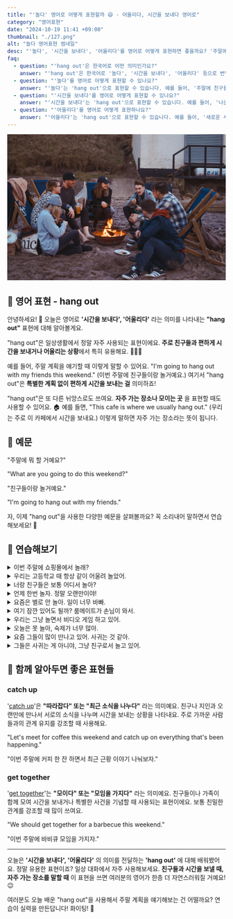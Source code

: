 ```yaml
---
title: "'놀다' 영어로 어떻게 표현할까 😄 - 어울리다, 시간을 보내다 영어로"
category: "영어표현"
date: "2024-10-19 11:41 +09:00"
thumbnail: "./127.png"
alt: "놀다 영어표현 썸네일"
desc: "'놀다', '시간을 보내다', '어울리다'를 영어로 어떻게 표현하면 좋을까요? '주말에 친구들이랑 어울릴 거예요.' 등과 같은 예문을 영어로 표현하는 법을 배워봅시다. 다양한 예문을 통해서 연습하고 본인의 표현으로 만들어 보세요."
faq:
  - question: "'hang out'은 한국어로 어떤 의미인가요?"
    answer: "'hang out'은 한국어로 '놀다', '시간을 보내다', '어울리다' 등으로 번역될 수 있습니다. 친구나 지인과 함께 시간을 보내는 상황에서 주로 사용됩니다."
  - question: "'놀다'를 영어로 어떻게 표현할 수 있나요?"
    answer: "'놀다'는 'hang out'으로 표현할 수 있습니다. 예를 들어, '주말에 친구들과 놀 거야'는 'I'm going to hang out with my friends this weekend'로 말할 수 있습니다."
  - question: "'시간을 보내다'를 영어로 어떻게 표현할 수 있나요?"
    answer: "'시간을 보내다'는 'hang out'으로 표현할 수 있습니다. 예를 들어, '나는 보통 카페에서 시간을 보내'는 'I usually hang out at the café'로 말할 수 있습니다."
  - question: "'어울리다'를 영어로 어떻게 표현하나요?"
    answer: "'어울리다'는 'hang out'으로 표현할 수 있습니다. 예를 들어, '새로운 사람들과 어울리는 게 좋다'는 'I like to hang out with new people'로 표현할 수 있습니다."
---
```


![모닥불 앞에 모여 이야기 나누는 사람들](./127-1.jpg)

## 🌟 영어 표현 - hang out

안녕하세요! 👋 오늘은 영어로 **'시간을 보내다', '어울리다'** 라는 의미를 나타내는 **"hang out"** 표현에 대해 알아볼게요.

"hang out"은 일상생활에서 정말 자주 사용되는 표현이에요. **주로 친구들과 편하게 시간을 보내거나 어울리는 상황**에서 특히 유용해요. 🧑‍🤝‍🧑

예를 들어, 주말 계획을 얘기할 때 이렇게 말할 수 있어요. "I'm going to hang out with my friends this weekend." (이번 주말에 친구들이랑 놀거예요.) 여기서 "hang out"은 **특별한 계획 없이 편하게 시간을 보내는 걸** 의미하죠!

"hang out"은 또 다른 뉘앙스로도 쓰여요. **자주 가는 장소나 모이는 곳** 을 표현할 때도 사용할 수 있어요. 🏠 예를 들면, "This cafe is where we usually hang out." (우리는 주로 이 카페에서 시간을 보내요.) 이렇게 말하면 자주 가는 장소라는 뜻이 됩니다.

<div 
  data-inline-banner="🎉 새해에는 스픽 AI와 함께 영어 공부하자" 
  data-inline-banner-subtext="설날 특별 할인으로 최대 70% 할인! (~2/3)" 
  data-inline-banner-link="https://app.usespeak.com/kr-ko/sale/kr-affiliate-special/?ref=engple-inline"
  data-inline-banner-caption="해당 링크를 통해 구매시 일정액의 수수료를 지급받습니다.">
</div>

## 📖 예문

"주말에 뭐 할 거예요?"

"What are you going to do this weekend?"

"친구들이랑 놀거예요."

"I'm going to hang out with my friends."

자, 이제 "hang out"을 사용한 다양한 예문을 살펴볼까요? 꼭 소리내어 말하면서 연습해보세요! 🚀

## 💬 연습해보기

<details>
<summary>이번 주말에 쇼핑몰에서 놀래?</summary>
<span>Wanna hang out at the mall this weekend?</span>
</details>

<details>
<summary>우리는 고등학교 때 항상 같이 어울려 놀았어.</summary>
<span>We <a href="/blog/in-english/143.used-to/">used to</a> hang out all the time in high school.</span>
</details>

<details>
<summary>너랑 친구들은 보통 어디서 놀아?</summary>
<span>Where do you and your friends usually hang out?</span>
</details>

<details>
<summary>언제 한번 놀자. 정말 오랜만이야!</summary>
<span>Let's hang out sometime. It's been ages!</span>
</details>

<details>
<summary>요즘은 별로 안 놀아. 일이 너무 바빠.</summary>
<span>I don't really hang out much these days. Work's been crazy.</span>
</details>

<details>
<summary>여기 잠깐 있어도 될까? 룸메이트가 손님이 와서.</summary>
<span><a href="/blog/in-english/028.would-you-mind/">Mind if</a> I hang out here for a bit? My roommate has guests over.</span>
</details>

<details>
<summary>우리는 그냥 놀면서 비디오 게임 하고 있어.</summary>
<span>We're just hanging out, playing video games and stuff.</span>
</details>

<details>
<summary>오늘은 못 놀아, 숙제가 너무 많아.</summary>
<span>I can't hang out today, got a ton of homework to do.</span>
</details>

<details>
<summary>요즘 그들이 많이 만나고 있어. 사귀는 것 같아.</summary>
<span>They've been hanging out a lot lately. I think they're dating.</span>
</details>

<details>
<summary>그들은 사귀는 게 아니야, 그냥 친구로서 놀고 있어.</summary>
<span>They're not dating, they're just hanging out as friends.</span>
</details>

## 🤝 함께 알아두면 좋은 표현들

### catch up

'[catch up](/blog/in-english/021.catch-up-on/)'은 **"따라잡다" 또는 "최근 소식을 나누다"** 라는 의미예요. 친구나 지인과 오랜만에 만나서 서로의 소식을 나누며 시간을 보내는 상황을 나타내요. 주로 가까운 사람들과의 관계 유지를 강조할 때 사용해요.

"Let's meet for coffee this weekend and catch up on everything that's been happening."

"이번 주말에 커피 한 잔 하면서 최근 근황 이야기 나눠보자."

### get together

'[get together](/blog/in-english/158.get-together/)'는 **"모이다" 또는 "모임을 가지다"** 라는 의미예요. 친구들이나 가족이 함께 모여 시간을 보내거나 특별한 사건을 기념할 때 사용되는 표현이에요. 보통 친밀한 관계를 강조할 때 많이 쓰여요.

"We should get together for a barbecue this weekend."

"이번 주말에 바비큐 모임을 가지자."

---

오늘은 **'시간을 보내다', '어울리다'** 의 의미를 전달하는 **'hang out'** 에 대해 배워봤어요. 정말 유용한 표현이죠? 일상 대화에서 자주 사용해보세요. **친구들과 시간을 보낼 때, 자주 가는 장소를 말할 때** 이 표현을 쓰면 여러분의 영어가 한층 더 자연스러워질 거예요! 😉

여러분도 오늘 배운 "hang out"을 사용해서 주말 계획을 얘기해보는 건 어떨까요? 연습이 실력을 만든답니다! 화이팅! 💪
